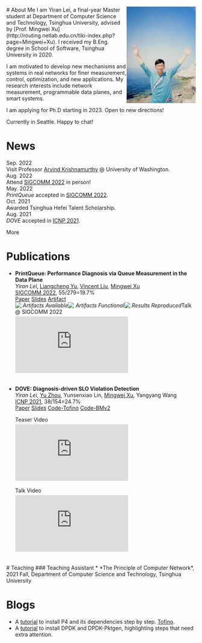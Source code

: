 <br>
<div>
    <img align="right" src="assets/images/YiranLei.jpg" style="zoom:25%;" />
</div>
# About Me
I am Yiran Lei, a final-year Master student at Department of Computer Science and Technology, Tsinghua University, advised by [Prof. Mingwei Xu](http://routing.netlab.edu.cn/tiki-index.php?page=Mingwei+Xu). I received my B.Eng. degree in School of Software, Tsinghua University in 2020. 

I am motivated to develop new mechanisms and systems in real networks for finer measurement, control, optimization, and new applications. My research interests include network measurement, programmable data planes, and smart systems.

<div class="info">
    <div class="info_text">
        <p>I am applying for Ph.D starting in 2023. Open to new directions!</p>
        <p>Currently in Seattle. Happy to chat!</p>
    </div>
</div>

# News
<div class="news_list">
  <div class="news_list_item" id="nli0">
    <div class="news_date">Sep. 2022</div>
    <div class="news_content">Visit Professor <a href="https://www.cs.washington.edu/people/faculty/arvind">Arvind Krishnamurthy</a> @ University of Washington.</div>
  </div>
  <div class="news_list_item" id="nli1">
    <div class="news_date">Aug. 2022</div>
    <div class="news_content">Attend <a href="https://conferences.sigcomm.org/sigcomm/2022/venue.html">SIGCOMM 2022</a> in person! </div>
  </div>
  <div class="news_list_item" id="nli2">
    <div class="news_date">May. 2022</div>
    <div class="news_content"> <em>PrintQueue</em> accepted in <a href="https://conferences.sigcomm.org/sigcomm/2022/program.html">SIGCOMM 2022</a>. </div>
  </div>
  <div class="news_list_item" id="nli3">
    <div class="news_date">Oct. 2021</div>
    <div class="news_content"> Awarded Tsinghua Hefei Talent Scholarship.</div>
  </div>
  <div class="news_list_item" id="nli4">
    <div class="news_date">Aug. 2021</div>
    <div class="news_content"> <em>DOVE</em> accepted in <a href="https://icnp21.cs.ucr.edu/program.html">ICNP 2021</a>.</div>
  </div>
</div>

<a class="news_button" onclick='news_list_shift()'>More</a>

# Publications
* **PrintQueue: Performance Diagnosis via Queue Measurement in the Data Plane** <br />
  *Yiran Lei*, <a href="https://liangchengyu.com/" class="paperauthor">Liangcheng Yu</a>, <a href="https://vincen.tl/index.html" class="paperauthor">Vincent Liu</a>, <a href="http://routing.netlab.edu.cn/tiki-index.php?page=Mingwei+Xu" class="paperauthor">Mingwei Xu</a> <br />
  [SIGCOMM 2022](https://conferences.sigcomm.org/sigcomm/2022/program.html), 55/279=19.7% <br />
  <a href="https://dl.acm.org/doi/10.1145/3544216.3544257" class="paperlink">Paper</a> <a href="/assets/papers/PrintQueue/PrintQueue_v0.98.pdf" class="paperlink">Slides</a> <a href="https://github.com/A-Dying-Pig/PrintQueue" class="paperlink">Artifact</a> <br />
  <div style="float: left">
    <img style="float: left" src="https://www.acm.org/binaries/content/gallery/acm/publications/artifact-review-v1_1-badges/artifacts_available_v1_1.png" width=20><span style="float: left"><em>Artifacts Available</em></span>
  </div>
  <div style="float: left">
    <img style="float: left" src="https://www.acm.org/binaries/content/gallery/acm/publications/artifact-review-v1_1-badges/artifacts_evaluated_functional_v1_1.png" width=20><span style="float: left"><em>Artifacts Functional</em></span>
  </div>
  <div style="float: left">
    <img style="float: left" src="https://www.acm.org/binaries/content/gallery/acm/publications/artifact-review-v1_1-badges/results_reproduced_v1_1.png" width=20><span style="float: left"><em>Results Reproduced</em></span>
  </div>
  <p style="clear: left"> </p>
  <div class="embed-first" style="margin-top: -17px">
    <p>Talk @ SIGCOMM 2022</p>
    <iframe src="https://www.youtube.com/embed/2mmWR2RVBmI" frameborder="0" allowfullscreen style="margin-top: -10px"></iframe>
  </div> 

<p style="clear: left; margin-bottom: 30px"></p>

* **DOVE: Diagnosis-driven SLO Violation Detection**<br />
  *Yiran Lei*, <a href="https://zhouyu-sunny.github.io/" class="paperauthor">Yu Zhou</a>, Yunsenxiao Lin, <a href="http://routing.netlab.edu.cn/tiki-index.php?page=Mingwei+Xu" class="paperauthor">Mingwei Xu</a>, Yangyang Wang <br />
  [ICNP 2021](https://icnp21.cs.ucr.edu/program.html), 38/154=24.7% <br />
  <a href="https://ieeexplore.ieee.org/document/9651986" class="paperlink">Paper</a> <a href="/assets/papers/DOVE/DOVE.pdf" class="paperlink">Slides</a> <a href="https://gitlab.com/A-Dying-Pig/dove" class="paperlink">Code-Tofino</a> <a href="https://gitlab.com/A-Dying-Pig/dove-bmv2" class="paperlink">Code-BMv2</a>
  <div class="embed-video-wrapper">
    <div class="embed-first">
        <p>Teaser Video</p>
        <iframe src="https://www.youtube.com/embed/hDGp2wkwsf0" frameborder="0" allowfullscreen style="margin-top: -10px"></iframe>
    </div>
    <div class="embed-second">
        <p>Talk Video</p>
        <iframe src="https://www.youtube.com/embed/opzT5JAfrt8" frameborder="0" allowfullscreen style="margin-top: -10px"></iframe>
    </div>
  </div>
  
<p style="clear: left"></p>
<br />
# Teaching
### Teaching Assistant
* *The Principle of Computer Network*, 2021 Fall, Department of Computer Science and Technology, Tsinghua University

# Blogs
* A [tutorial](https://www.yiranlei.com/P4_Installation_Tutorial) to install P4 and its dependencies step by step. [Tofino](https://www.yiranlei.com/sde_tip).
* A [tutorial](https://www.yiranlei.com/DPDK_Installation_Tutorial) to install DPDK and DPDK-Pktgen, highlighting steps that need extra attention.
